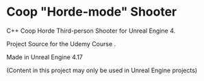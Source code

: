 # Coop "Horde-mode" Shooter
C++ Coop Horde Third-person Shooter for Unreal Engine 4.

Project Source for the Udemy Course <URL>.

Made in Unreal Engine 4.17

(Content in this project may only be used in Unreal Engine projects)